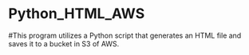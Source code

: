 # Python_HTML_AWS

#This program utilizes a Python script that generates an HTML file and saves it to a bucket in S3 of AWS.